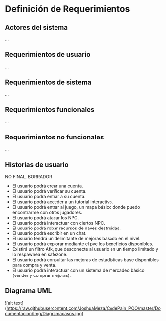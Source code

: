 # Definición de Requerimientos

## Actores del sistema

...

## Requerimientos de usuario

...

## Requerimientos de sistema

...

## Requerimientos funcionales

...

## Requerimientos no funcionales

...

## Historias de usuario

NO FINAL, BORRADOR

* El usuario podrá crear una cuenta.
* El usuario podrá verificar su cuenta.
* El usuario podrá entrar a su cuenta.
* El usuario podrá acceder a un tutorial interactivo.
* El usuario podrá entrar al juego, un mapa básico donde puedo encontrarme con otros jugadores.
* El usuario podrá atacar los NPC.
* El usuario podrá interactuar con ciertos NPC.
* El usuario podrá robar recursos de naves destruidas.
* El usuario podrá escribir en un chat.
* El usuario tendrá un delimitante de mejoras basado en el nivel.
* El usuario podrá explorar mediante el pve los beneficios disponibles.
* Existirá un filtro Afk, que desconecte al usuario en un tiempo limitado y lo respawnea en safezone.
* El usuario podrá consultar las mejoras de estadísticas base disponibles para compra y venta.
* El usuario podrá interactuar con un sistema de mercadeo básico (vender y comprar mejoras).

## Diagrama UML

![alt text] (https://raw.githubusercontent.com/JoshuaMeza/CodePain_POO/master/Documentacion/Img/Diagramacasos.jpg)
